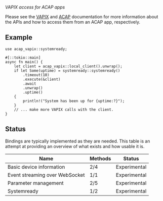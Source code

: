 _VAPIX access for ACAP apps_

Please see the [VAPIX](https://www.axis.com/vapix-library/)
and [ACAP](https://axiscommunications.github.io/acap-documentation/docs/develop/VAPIX-access-for-ACAP-applications.html)
documentation for more information about the APIs and how to access them from an ACAP app, respectively.

## Example

```no_run
use acap_vapix::systemready;

#[::tokio::main]
async fn main() {
    let client = acap_vapix::local_client().unwrap();
    if let Some(uptime) = systemready::systemready()
        .timeout(10)
        .execute(&client)
        .await
        .unwrap()
        .uptime()
    {
        println!("System has been up for {uptime:?}");
    }
    // ... make more VAPIX calls with the client.
}
```

## Status

Bindings are typically implemented as they are needed.
This table is an attempt at providing an overview of what exists and how usable it is.

| Name                           | Methods | Status       |
|--------------------------------|---------|--------------|
| Basic device information       | 2/4     | Experimental |
| Event streaming over WebSocket | 1/1     | Experimental |
| Parameter management           | 2/5     | Experimental |
| Systemready                    | 1/2     | Experimental |
